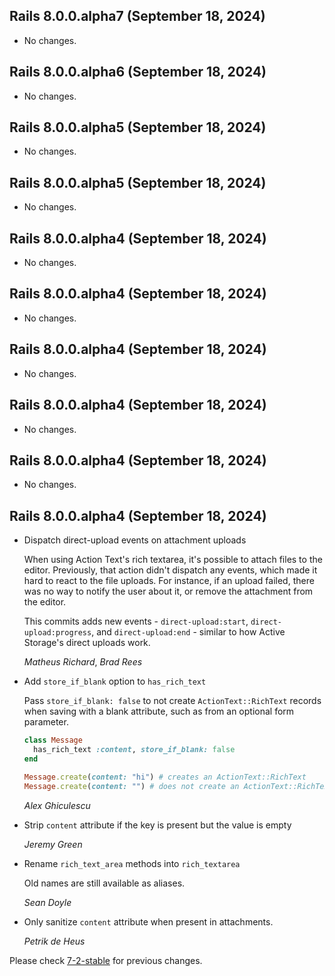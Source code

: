## Rails 8.0.0.alpha7 (September 18, 2024) ##

*   No changes.


## Rails 8.0.0.alpha6 (September 18, 2024) ##

*   No changes.


## Rails 8.0.0.alpha5 (September 18, 2024) ##

*   No changes.


## Rails 8.0.0.alpha5 (September 18, 2024) ##

*   No changes.


## Rails 8.0.0.alpha4 (September 18, 2024) ##

*   No changes.


## Rails 8.0.0.alpha4 (September 18, 2024) ##

*   No changes.


## Rails 8.0.0.alpha4 (September 18, 2024) ##

*   No changes.


## Rails 8.0.0.alpha4 (September 18, 2024) ##

*   No changes.


## Rails 8.0.0.alpha4 (September 18, 2024) ##

*   No changes.


## Rails 8.0.0.alpha4 (September 18, 2024) ##

*   Dispatch direct-upload events on attachment uploads

    When using Action Text's rich textarea,  it's possible to attach files to the
    editor. Previously, that action didn't dispatch any events, which made it hard
    to react to the file uploads. For instance, if an upload failed, there was no
    way to notify the user about it, or remove the attachment from the editor.

    This commits adds new events - `direct-upload:start`, `direct-upload:progress`,
    and `direct-upload:end` - similar to how Active Storage's direct uploads work.

    *Matheus Richard*, *Brad Rees*

*   Add `store_if_blank` option to `has_rich_text`

    Pass `store_if_blank: false` to not create `ActionText::RichText` records when saving with a blank attribute, such as from an optional form parameter.

    ```ruby
    class Message
      has_rich_text :content, store_if_blank: false
    end

    Message.create(content: "hi") # creates an ActionText::RichText
    Message.create(content: "") # does not create an ActionText::RichText
    ```

    *Alex Ghiculescu*

*   Strip `content` attribute if the key is present but the value is empty

    *Jeremy Green*

*   Rename `rich_text_area` methods into `rich_textarea`

    Old names are still available as aliases.

    *Sean Doyle*

*   Only sanitize `content` attribute when present in attachments.

    *Petrik de Heus*

Please check [7-2-stable](https://github.com/rails/rails/blob/7-2-stable/actiontext/CHANGELOG.md) for previous changes.
